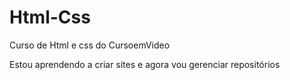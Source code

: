 # Html-Css
 Curso de Html e css do CursoemVideo

 Estou aprendendo a criar sites e agora vou gerenciar repositórios
